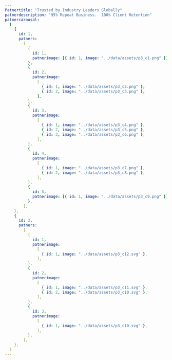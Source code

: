 ```yaml
---
Patnertitle: "Trusted by Industry Leaders Globally"
patnerdescription: "95% Repeat Business.  100% Client Retention"
patnercarousal:
  [
    {
      id: 1,
      patners:
        [
          {
            id: 1,
            patnerimage: [{ id: 1, image: "../data/assets/p3_c1.png" }],
          },
          {
            id: 2,
            patnerimage:
              [
                { id: 1, image: "../data/assets/p3_c2.png" },
                { id: 2, image: "../data/assets/p3_c3.png" },
              ],
          },
          {
            id: 3,
            patnerimage:
              [
                { id: 1, image: "../data/assets/p3_c4.png" },
                { id: 2, image: "../data/assets/p3_c5.png" },
                { id: 3, image: "../data/assets/p3_c6.png" },
              ],
          },
          {
            id: 4,
            patnerimage:
              [
                { id: 1, image: "../data/assets/p3_c7.png" },
                { id: 2, image: "../data/assets/p3_c8.png" },
              ],
          },
          {
            id: 5,
            patnerimage: [{ id: 1, image: "../data/assets/p3_c9.png" }],
          },
        ],
    },
    {
      id: 2,
      patners:
        [
          {
            id: 1,
            patnerimage:
              [
                { id: 1, image: "../data/assets/p3_c12.svg" },
              ],
          },
          {
            id: 2,
            patnerimage:
              [
                { id: 1, image: "../data/assets/p3_c11.svg" },
                { id: 2, image: "../data/assets/p3_c10.svg" },
              ],
          },
          {
            id: 3,
            patnerimage:
              [
                { id: 1, image: "../data/assets/p3_c10.svg" },
              ],
          },
        ],
    },
  ]
---
```

